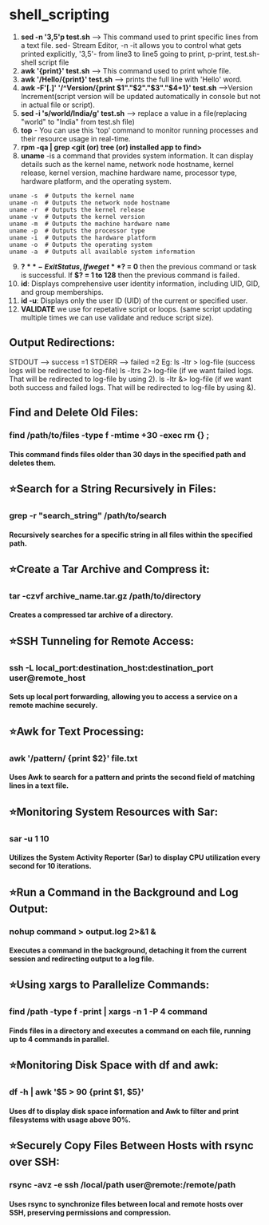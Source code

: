 # shell_scripting

1. **sed -n '3,5'p test.sh** --> This command used to print specific lines from a text file. sed- Stream Editor, -n -it allows you to control what gets printed explicitly, '3,5'- from line3 to line5 going to print, p-print, test.sh- shell script file
2. **awk '{print}' test.sh** --> This command used to print whole file.
3. **awk '/Hello/{print}' test.sh** --> prints the full line with 'Hello' word.
4. **awk -F'[.]' '/^Version/{print $1"."$2"."$3"."$4+1}' test.sh** -->Version Increment(script version will be updated automatically in console but not in actual file or script).
5. **sed -i 's/world/India/g' test.sh** --> replace a value in a file(replacing "world" to "India" from test.sh file)
6. **top** - You can use this 'top' command to monitor running processes and their resource usage in real-time.
7. **rpm -qa | grep <git (or) tree (or) installed app to find>**
8. **uname** -is a command that provides system information. It can display details such as the kernel name, network node hostname, kernel release, kernel version, machine hardware name, processor type, hardware platform, and the operating system.
```
uname -s  # Outputs the kernel name
uname -n  # Outputs the network node hostname
uname -r  # Outputs the kernel release
uname -v  # Outputs the kernel version
uname -m  # Outputs the machine hardware name
uname -p  # Outputs the processor type
uname -i  # Outputs the hardware platform
uname -o  # Outputs the operating system
uname -a  # Outputs all available system information
```
9. **$?** - Exit Status, If we get **$? = 0** then the previous command or task is successful. If **$? = 1 to 128** then the previous command is failed.
10. **id**: Displays comprehensive user identity information, including UID, GID, and group memberships.
11. **id -u**: Displays only the user ID (UID) of the current or specified user.
12. **VALIDATE** we use for repetative script or loops. (same script updating multiple times we can use validate and reduce script size).

## Output Redirections:
STDOUT --> success =1
STDERR --> failed  =2
Eg: ls -ltr > log-file (success logs will be redirected to log-file)
    ls -ltrs 2> log-file (if we want failed logs. That will be redirected to log-file by using 2).
    ls -ltr &> log-file (if we want both success and failed logs. That will be redirected to log-file by using &).
    
## Find and Delete Old Files:
### find /path/to/files -type f -mtime +30 -exec rm {} \;
#### This command finds files older than 30 days in the specified path and deletes them.
## ⭐Search for a String Recursively in Files:
### grep -r "search_string" /path/to/search
#### Recursively searches for a specific string in all files within the specified path.
## ⭐Create a Tar Archive and Compress it:
### tar -czvf archive_name.tar.gz /path/to/directory
#### Creates a compressed tar archive of a directory.
## ⭐SSH Tunneling for Remote Access:
### ssh -L local_port:destination_host:destination_port user@remote_host
#### Sets up local port forwarding, allowing you to access a service on a remote machine securely.
## ⭐Awk for Text Processing:
### awk '/pattern/ {print $2}' file.txt
#### Uses Awk to search for a pattern and prints the second field of matching lines in a text file.
## ⭐Monitoring System Resources with Sar:
### sar -u 1 10
#### Utilizes the System Activity Reporter (Sar) to display CPU utilization every second for 10 iterations.
## ⭐Run a Command in the Background and Log Output:
### nohup command > output.log 2>&1 &
#### Executes a command in the background, detaching it from the current session and redirecting output to a log file.
## ⭐Using xargs to Parallelize Commands:
### find /path -type f -print | xargs -n 1 -P 4 command
#### Finds files in a directory and executes a command on each file, running up to 4 commands in parallel.
## ⭐Monitoring Disk Space with df and awk:
### df -h | awk '$5 > 90 {print $1, $5}'
#### Uses df to display disk space information and Awk to filter and print filesystems with usage above 90%.
## ⭐Securely Copy Files Between Hosts with rsync over SSH:
### rsync -avz -e ssh /local/path user@remote:/remote/path
#### Uses rsync to synchronize files between local and remote hosts over SSH, preserving permissions and compression.

